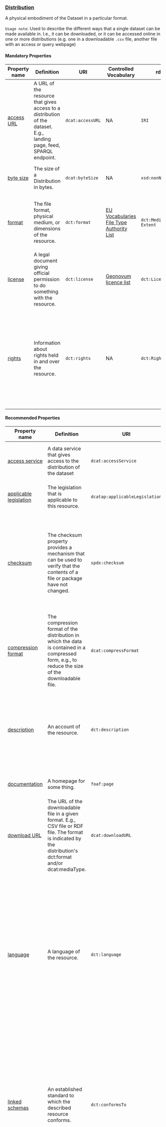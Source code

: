 ### [Distribution](http://www.w3.org/ns/dcat#Distribution)

A physical embodiment of the Dataset in a particular format. <br><br>
`Usage note`: Used to describe the different ways that a single dataset can be made available in. I.e., it can be downloaded, or it can be accessed online in one or more distributions (e.g. one in a downloadable `.csv` file, another file with an access or query webpage)

#### Mandatory Properties

| **Property name** | **Definition** | **URI** | **Controlled Vocabulary** | **rdfs:Range** | **Usage Note** | **Cardinality** | **Example** |
| --- | --- | --- | --- | --- | --- | --- | --- |
| [access URL](https://www.w3.org/TR/vocab-dcat-3/#Property:distribution_access_url) | A URL of the resource that gives access to a distribution of the dataset. E.g., landing page, feed, SPARQL endpoint. | `dcat:accessURL` | NA | `IRI` | Add a link that points to where the dataset can be found. If it's hosted in a Data Repository, include the link to its entry. For datasets not in a repository (like registries), but still available for secondary use, provide a link to an access request form or a webpage with instructions for accessing the data. | 1 | NA |
| [byte size](https://semiceu.github.io/DCAT-AP/releases/3.0.0/#Distribution.bytesize) | The size of a Distribution in bytes. | `dcat:byteSize` | NA | `xsd:nonNegativeInteger` | Describes the size of the distribution (the actual file) in bytes, and is therefore expressed as a non-negative integer. If the actual size is not know, it can be estimated. | 1 | NA |
| [format](http://purl.org/dc/terms/format) | The file format, physical medium, or dimensions of the resource. | `dct:format` | [EU Vocabularies File Type Authority List](http://publications.europa.eu/resource/authority/file-type) | `dct:MediaType or Extent` | This property can be used to describe a media format in more detail than `media type` (using IANA media type) when needed. Instances of this property should use a URL, e.g., from the [File Type vocabulary](https://publications.europa.eu/resource/authority/file-type). For instance, for mzML files, the value of this property could be: `http://edamontology.org/format_3244` | 1 | `http://publications.europa.eu/resource/authority/file-type/TSV` |
| [license](http://purl.org/dc/terms/license) | A legal document giving official permission to do something with the resource. | `dct:license` | [Geonovum licence list](https://definities.geostandaarden.nl/dcat-ap-nl/nl/) | `dct:LicenseDocument` | For public data, use a Creative Commons (CC) license (see [Geonovum options](https://definities.geostandaarden.nl/dcat-ap-nl/nl/)). For most National Health Data Catalogue distributions, where data is not public, use the 'not open' license from Geonovum and specify data reuse agreements in the `dct:rights` property. | 1 | NA |
| [rights](http://purl.org/dc/terms/rights) | Information about rights held in and over the resource. | `dct:rights` | NA | `dct:RightsStatement` | A statement that concerns all rights not addressed in fields `license` or `access rights`. In case of not open data (as specified in the `dct:licence` property), further agreements regarding data reuse (e.g., Data Transfer Agreement, DTA) should be stated in this property. <br> The rights statement should be a free-text statement placed at a web-accessible location such that the value of this property is the IRI pointing to that statement. <br> Current status: This recommendation on how to state data transfer/reuse conditions will be piloted in 2025. | 1 | NA |

#### Recommended Properties

| **Property name** | **Definition** | **URI** | **Controlled Vocabulary** | **rdfs:Range** | **Usage Note** | **Cardinality** | **Example** |
| --- | --- | --- | --- | --- | --- | --- | --- |
| [access service](https://www.w3.org/TR/vocab-dcat-3/#Property:distribution_access_service) | A data service that gives access to the distribution of the dataset | `dcat:accessService` | NA | `dcat:DataService` | This property links the distribution class to the corresponding data service(s). | 0..1 | NA |
| [applicable legislation](https://semiceu.github.io/DCAT-AP/r5r/releases/3.0.0/#applicableLegislation) | The legislation that is applicable to this resource. | `dcatap:applicableLegislation` | NA | `eli:LegalResource` | The legislation that mandates the creation or management of the Distribution. | 0..\* | NA |
| [checksum](https://spdx.org/rdf/spdx-terms-v2.2/#d4e1930) | The checksum property provides a mechanism that can be used to verify that the contents of a file or package have not changed. | `spdx:checksum` | NA | `spdx:Checksum` | The checksum is related to the downloadURL. This property makes use of the `spdx:Checksum` class, which itself has two properties to indicate checksum algorithm and checksum value (see [Checksum](linkto:checksum) class for further details). | 0..1 | NA |
| [compression format](https://semiceu.github.io/DCAT-AP/releases/3.0.0/#Distribution.compressionformat) | The compression format of the distribution in which the data is contained in a compressed form, e.g., to reduce the size of the downloadable file. | `dcat:compressFormat` | [IANA Media Types](http://www.iana.org/assignments/media-types/media-types.xhtml) | `dct:MediaType` | It MUST be expressed using a media type as defined in the official register of media types managed by [IANA](https://www.iana.org/assignments/media-types/media-types.xhtml). | 0..1 | NA |
| [description](http://purl.org/dc/terms/description) | An account of the resource. | `dct:description` | NA | `rdfs:Literal` | Provide specific details about the distribution here, complementing the description of the related Dataset. This field can be repeated for different language versions of the description. | 0..\* | NA |
| [documentation](http://xmlns.com/foaf/spec/#term_page) | A homepage for some thing. | `foaf:page` | NA | `foaf:Document (IRI)` | This page can contain additional information about the distribution. | 0..\* | NA |
| [download URL](https://www.w3.org/TR/vocab-dcat-3/#Property:distribution_download_url) | The URL of the downloadable file in a given format. E.g., CSV file or RDF file. The format is indicated by the distribution's dct:format and/or dcat:mediaType. | `dcat:downloadURL` | NA | `IRI` | If the dataset is openly accessible and available in a repository, you can directly include a link to the downloadable file here. | 0..1 | NA |
| [language](http://purl.org/dc/terms/language) | A language of the resource. | `dct:language` | [EU Vocabularies Language Authority List](http://publications.europa.eu/resource/authority/language) |  `dct:LinguisticSystem (IRI)` | Indicates the natural language used in the Distribution, indicated with a value from the EU controlled vocabulary. Not all distributions might have a language, for example, imaging data. <br> Note that here the Health-RI model diverges from DCAT-AP NL, which allows a maximum of 1 language per Distribution. The Health-RI model allows multiple languages in the same Distribution. | 0..\* | NA |
| [linked schemas](http://purl.org/dc/terms/conformsTo) | An established standard to which the described resource conforms. | `dct:conformsTo` | NA | `dct:Standard (IRI)` | This property SHOULD be used to indicate the model, schema, ontology, view, or profile to which this representation of a dataset conforms, in a machine-readable form. This is generally a complementary concern to the media-type or format. Use a reference to the official publication of the respective schema. | 0..\* | NA |
| [media type](https://www.w3.org/TR/vocab-dcat-3/#Property:distribution_media_type) | The media type of the distribution as defined by IANA. \[[IANA-MEDIA-TYPES](https://www.w3.org/TR/vocab-dcat-3/#bib-iana-media-types)\]. | `dcat:mediaType` | [IANA media types](https://www.w3.org/TR/vocab-dcat-3/#bib-iana-media-types) | `IRI` | Use the specified vocabularies, prioritizing [IANA media types](https://www.w3.org/TR/vocab-dcat-3/#bib-iana-media-types) whenever possible. If unavailable, consider other ontologies, such as [ZonMw generic terms](https://bioportal.bioontology.org/ontologies/ZONMW-GENERIC/?p=classes&conceptid=http%3A%2F%2Fpurl.org%2Fzonmw%2Fgeneric%2F10105), to describe the format. If IANA media types do not sufficiently describe the format, use "format" to describe it in more detail. | 0..1 | `https://www.iana.org/assignments/media-types/text/csv` |
| [modification date](http://purl.org/dc/terms/modified) | Date on which the resource was changed. | `dct:modified` | NA | `xsd:dateTime` | NA | 0..1 | NA |
| [packaging format](https://semiceu.github.io/DCAT-AP/releases/3.0.0/#Distribution.packagingformat) | The package format of the distribution in which one or more data files are grouped together, e.g., to enable a set of related files to be downloaded together. | `dcat:packageFormat` | [IANA media types](https://www.w3.org/TR/vocab-dcat-3/#bib-iana-media-types) | `dct:MediaType` | It SHOULD be expressed using a media type as defined in the official register of media types managed by IANA.  | 0..1 | NA |
| [release date](http://purl.org/dc/terms/issued) | Date of formal issuance of the resource. | `dct:issued` | NA | `xsd:dateTime` | The date the dataset distribution was issued. | 0..1 | NA |
| [retention period](https://healthdcat-ap.github.io/#Dataset.retentionPeriod) | A temporal period in which the dataset is available for secondary use. | `healthdcatap:retentionPeriod` | NA | `dct:PeriodOfTime` | This property makes use of the class `dct:PeriodOfTime`, in which a start and end date should be provided. | 0..1 | NA |
| [status](https://www.w3.org/ns/legacy_adms#status) | The status of the Asset in the context of a particular workflow process. | `adms:status` | [EU Vocabularies Distribution Status Authority List](http://publications.europa.eu/resource/authority/distribution-status) | `skos:Concept` | It MUST take one of the values: Completed, Deprecated, Under Development, Withdrawn, from the provided controlled vocabulary. | 0..1 | NA |
| [temporal resolution](https://semiceu.github.io/DCAT-AP/releases/3.0.0/#Distribution.temporalresolution) | Minimum time period resolvable in the dataset. | `dcat:temporalResolution` | NA |`xsd:duration` | If applicable, this property indicates the minimum time period resolvable in the dataset distribution, expressed in `xsd:duration` format (see for more information [here](https://www.w3schools.com/xml/schema_dtypes_date.asp)) | 0..1 | NA |
| [title](http://purl.org/dc/terms/title) | A name given to the resource. | `dct:title` | NA | `rdfs:Literal` | A title given to the distribution. This property can be repeated to provide names in parallel languages. | 0..\* | Data Access Request of Healthy Brain study |